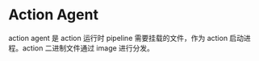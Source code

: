 # Action Agent

action agent 是 action 运行时 pipeline 需要挂载的文件，作为 action 启动进程。action 二进制文件通过 image 进行分发。
